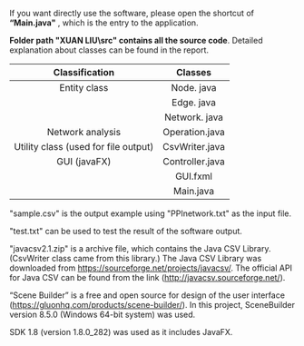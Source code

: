 If you want directly use the software, please open the shortcut of **“Main.java"** , which is the entry to the application.

**Folder path "XUAN LIU\src" contains all the source code**. Detailed explanation about classes can be found in the report.

|            Classification            |     Classes     |
| :----------------------------------: | :-------------: |
|             Entity class             |   Node. java    |
|                                      |   Edge. java    |
|                                      |  Network. java  |
|           Network analysis           | Operation.java  |
| Utility class (used for file output) | CsvWriter.java  |
|             GUI (javaFX)             | Controller.java |
|                                      |    GUI.fxml     |
|                                      |    Main.java    |

"sample.csv" is the output example using "PPInetwork.txt" as the input file.

"test.txt" can be used to test the result of the software output.

"javacsv2.1.zip" is a archive file, which contains the Java CSV Library. (CsvWriter class came from this library.) The Java CSV Library was downloaded from https://sourceforge.net/projects/javacsv/. The official API for Java CSV can be found from the link (http://javacsv.sourceforge.net/).

“Scene Builder” is a free and open source for design of the user interface (https://gluonhq.com/products/scene-builder/).  In this project, SceneBuilder version 8.5.0 (Windows 64-bit system) was used.

SDK 1.8 (version 1.8.0_282) was used as it includes JavaFX.

